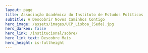 ```yaml
---
layout: page
title: Associação Académica do Instituto de Estudos Políticos
subtitle: A Descobrir Novos Caminhos Contigo
hero_image: /assets/images/UCP_Lisboa_(Sede).jpg
hero_darken: false
hero_link: /institucional/sobre/
hero_link_text: Descobre Mais
hero_height: is-fullheight
---
```


